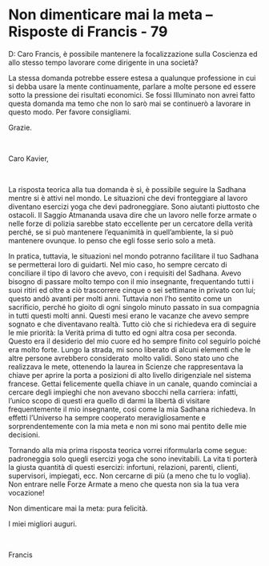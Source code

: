 # Non dimenticare mai la meta – Risposte di Francis - 79





D: Caro Francis, &egrave; possibile mantenere la focalizzazione sulla Coscienza ed allo stesso tempo lavorare come dirigente in una societ&agrave;?









La stessa domanda potrebbe essere estesa a qualunque professione in cui si debba usare la mente continuamente, parlare a molte persone ed essere sotto la pressione dei risultati economici. Se fossi Illuminato non avrei fatto questa domanda ma temo che non lo sar&ograve; mai se continuer&ograve; a lavorare in questo modo. Per favore consigliami.









Grazie.









&nbsp;









Caro Kavier,









&nbsp;







La risposta teorica alla tua domanda &egrave; s&igrave;, &egrave; possibile seguire la Sadhana mentre si &egrave; attivi nel mondo. Le situazioni che devi fronteggiare al lavoro diventano esercizi yoga che devi padroneggiare. Sono aiutanti piuttosto che ostacoli. Il Saggio Atmananda usava dire che un lavoro nelle forze armate o nelle forze di polizia sarebbe stato eccellente per un cercatore della verit&agrave; perch&eacute;, se si pu&ograve; mantenere l&rsquo;equanimit&agrave; in quell&rsquo;ambiente, la si pu&ograve; mantenere ovunque. Io penso che egli fosse serio solo a met&agrave;.









In pratica, tuttavia, le situazioni nel mondo potranno facilitare il tuo Sadhana se permetterai loro di guidarti. Nel mio caso, ho sempre cercato di conciliare il tipo di lavoro che avevo, con i requisiti del Sadhana. Avevo bisogno di passare molto tempo con il mio insegnante, frequentando tutti i suoi ritiri ed oltre a ci&ograve; trascorrere cinque o sei settimane in privato con lui; questo and&ograve; avanti per molti anni. Tuttavia non l&rsquo;ho sentito come un sacrificio, perch&eacute; ho gioito di ogni singolo minuto passato in sua compagnia in tutti questi molti anni. Questi mesi erano le vacanze che avevo sempre sognato e che diventavano realt&agrave;. Tutto ci&ograve; che si richiedeva era di seguire le mie priorit&agrave;: la Verit&agrave; prima di tutto ed ogni altra cosa per seconda. Questo era il desiderio del mio cuore ed ho sempre finito col seguirlo poich&eacute; era molto forte. Lungo la strada, mi sono liberato di alcuni elementi che le altre persone avrebbero considerato&nbsp; molto validi. Sono stato uno che realizzava le mete, ottenendo la laurea in Scienze che rappresentava la chiave per aprire la porta a posizioni di alto livello dirigenziale nel sistema francese. Gettai felicemente quella chiave in un canale, quando cominciai a cercare degli impieghi che non avevano sbocchi nella carriera: infatti, l&rsquo;unico scopo di questi era quello di darmi la libert&agrave; di visitare frequentemente il mio insegnante, cos&igrave; come la mia Sadhana richiedeva. In effetti l&rsquo;Universo ha sempre cooperato meravigliosamente e sorprendentemente con la mia meta e non mi sono mai pentito delle mie decisioni.









Tornando alla mia prima risposta teorica vorrei riformularla come segue: padroneggia solo quegli esercizi yoga che sono inevitabili. La vita ti porter&agrave; la giusta quantit&agrave; di questi esercizi: infortuni, relazioni, parenti, clienti, supervisori, impiegati, ecc. Non cercarne di pi&ugrave; (a meno che tu lo voglia). Non entrare nelle Forze Armate a meno che questa non sia la tua vera vocazione!









Non dimenticare mai la meta: pura felicit&agrave;.









I miei migliori auguri.







&nbsp;









  Francis
&nbsp;   &nbsp;






